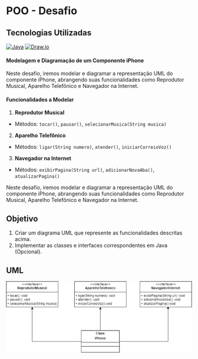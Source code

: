 # POO - Desafio

## Tecnologias Utilizadas
[![Java](https://img.shields.io/badge/Java-17-blue)](https://www.java.com)
[![Draw.io](https://img.shields.io/badge/draw-io)](https://www.drawio.com/)

#### Modelagem e Diagramação de um Componente iPhone
Neste desafio, iremos modelar e diagramar a representação UML do componente iPhone, abrangendo suas funcionalidades como Reprodutor Musical, Aparelho Telefônico e Navegador na Internet.

#### Funcionalidades a Modelar

  1. **Reprodutor Musical**
  - Métodos: `tocar()`, `pausar()`, `selecionarMusica(String musica)`
  2. **Aparelho Telefônico**
  - Métodos: `ligar(String numero)`, `atender()`, `iniciarCorreioVoz()`
  3. **Navegador na Internet**
  - Métodos: `exibirPagina(String url)`, `adicionarNovaAba()`, `atualizarPagina()`

Neste desafio, iremos modelar e diagramar a representação UML do componente iPhone, abrangendo suas funcionalidades como Reprodutor Musical, Aparelho Telefônico e Navegador na Internet.

## Objetivo
1. Criar um diagrama UML que represente as funcionalidades descritas acima.
2. Implementar as classes e interfaces correspondentes em Java (Opcional).

## UML

![Logo](./uml.png)